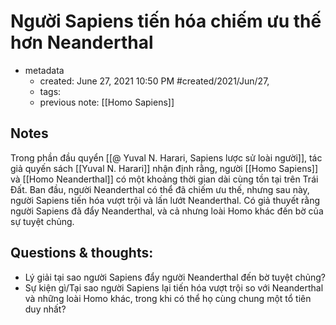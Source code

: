 ---
---

# Người Sapiens tiến hóa chiếm ưu thế hơn Neanderthal

- metadata
	- created: June 27, 2021 10:50 PM #created/2021/Jun/27,
	- tags:
	- previous note: [[Homo Sapiens]]

## Notes
Trong phần đầu quyển [[@ Yuval N. Harari, Sapiens lược sử loài người]], tác giả quyến sách [[Yuval N. Harari]] nhận định rằng, người [[Homo Sapiens]] và [[Homo Neanderthal]] có một khoảng thời gian dài cùng tồn tại trên Trái Đất. Ban đầu, người Neanderthal có thể đã chiếm ưu thế, nhưng sau này, người Sapiens tiến hóa vượt trội và lấn lướt Neanderthal. Có giả thuyết rằng người Sapiens đã đẩy Neanderthal, và cả nhưng loài Homo khác đến bờ của sự tuyệt chủng.

## Questions & thoughts:
- Lý giải tại sao người Sapiens đẩy người Neanderthal đến bờ tuyệt chủng?
- Sự kiện gì/Tại sao người Sapiens lại tiến hóa vượt trội so với Neanderthal và những loài Homo khác, trong khi có thể họ cùng chung một tổ tiên duy nhất?

